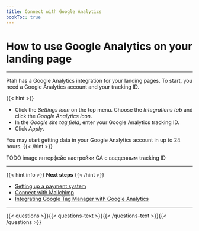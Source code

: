 ```yaml
---
title: Connect with Google Analytics
bookToc: true
---
```


# How to use Google Analytics on your landing page
***

Ptah has a Google Analytics integration for your landing pages.
To start, you need a Google Analytics account and your tracking ID.

{{< hint >}}
- Click the *Settings icon* on the top menu. Choose the *Integrations tab* and click the *Google Analytics icon*.
- In the *Google site tag field*, enter your Google Analytics tracking ID.
- Click *Apply*.

You may start getting data in your Google Analytics account in up to 24 hours.
{{< /hint >}}

TODO image интерфейс настройки GA с введенным tracking ID

***

{{< hint info >}}
**Next steps**
{{< /hint >}}

- [Setting up a payment system](/docs/payments/)
- [Connect with Mailchimp](/docs/integrations-mailchimp/)
- [Integrating Google Tag Manager with Google Analytics](/docs/integrations-gt/)

***

{{< questions >}}{{< questions-text >}}{{< /questions-text >}}{{< /questions >}}
